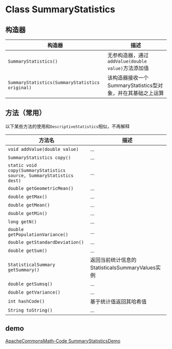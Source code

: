 # Class SummaryStatistics
## 构造器
|构造器|描述|
|-----|-----|
|`SummaryStatistics()`|无参构造器，通过`addValue(double value)`方法添加值|
|`SummaryStatistics(SummaryStatistics original)`|该构造器接收一个SummaryStatistics型对象，并在其基础之上运算|

## 方法（常用）
以下某些方法的使用和`DescriptiveStatistics`相似，不再解释

|方法名|描述|
|-----|-----|
|`void addValue(double value)`| ... |
|`SummaryStatistics	copy()`|...|
|`static void copy(SummaryStatistics source, SummaryStatistics dest)`|...|
|`double getGeometricMean()`|...|
|`double getMax()`|...|
|`double getMean()`|...|
|`double getMin()`|...|
|`long getN()`|...|
|`double getPopulationVariance()`|...|
|`double getStandardDeviation()`|...|
|`double getSum()`|...|
|`StatisticalSummary getSummary()`|返回当前统计信息的StatisticalsSummaryValues实例|
|`double getSumsq()`|...|
|`double getVariance()`|...|
|`int hashCode()`|基于统计值返回其哈希值|
|`String toString()`|...|

## demo
[ApacheCommonsMath-Code SummaryStatisticsDemo](https://github.com/FeilyZhang/ApacheCommonsMath-Code/blob/master/src/tech/feily/dataanalysis/demo/SummaryStatisticsDemo.java)
